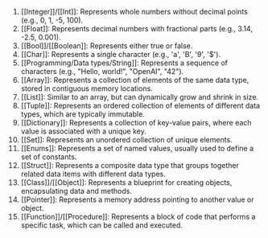 1. [[Integer]]/[[Int]]: Represents whole numbers without decimal points (e.g., 0, 1, -5, 100).
2. [[Float]]: Represents decimal numbers with fractional parts (e.g., 3.14, -2.5, 0.001).
3. [[Bool]]/[[Boolean]]: Represents either true or false.
4. [[Char]]: Represents a single character (e.g., 'a', 'B', '9', '$').
5. [[Programming/Data types/String]]: Represents a sequence of characters (e.g., "Hello, world!", "OpenAI", "42").
6. [[Array]]: Represents a collection of elements of the same data type, stored in contiguous memory locations.
7. [[List]]: Similar to an array, but can dynamically grow and shrink in size.
8. [[Tuple]]: Represents an ordered collection of elements of different data types, which are typically immutable.
9. [[Dictionary]]: Represents a collection of key-value pairs, where each value is associated with a unique key.
10. [[Set]]: Represents an unordered collection of unique elements.
11. [[Enums]]: Represents a set of named values, usually used to define a set of constants.
12. [[Struct]]: Represents a composite data type that groups together related data items with different data types.
13. [[Class]]/[[Object]]: Represents a blueprint for creating objects, encapsulating data and methods.
14. [[Pointer]]: Represents a memory address pointing to another value or object.
15. [[Function]]/[[Procedure]]: Represents a block of code that performs a specific task, which can be called and executed.
